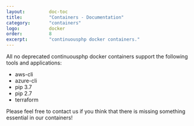 ```yaml
---
layout:         doc-toc
title:          "Containers - Documentation"
category:       "containers"
logo:           docker 
order:          8
excerpt:        "continuousphp docker containers."
---
```


All no deprecated continuousphp docker containers support the following tools and applications:

* aws-cli
* azure-cli
* pip 3.7
* pip 2.7
* terraform

Please feel free to contact us if you think that there is missing something essential in our containers!
